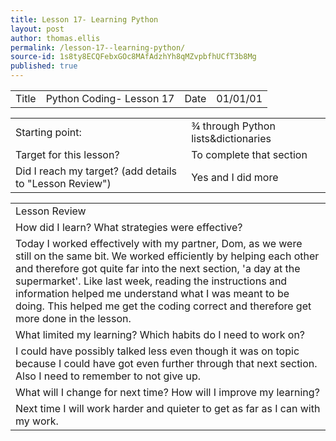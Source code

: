```yaml
---
title: Lesson 17- Learning Python
layout: post
author: thomas.ellis
permalink: /lesson-17--learning-python/
source-id: 1s8ty8ECQFebxGOc8MAfAdzhYh8qMZvpbfhUCfT3b8Mg
published: true
---
```

<table>
  <tr>
    <td>Title</td>
    <td>Python Coding- Lesson 17</td>
    <td>Date</td>
    <td>01/01/01</td>
  </tr>
</table>


<table>
  <tr>
    <td>Starting point:</td>
    <td>¾ through Python lists&dictionaries</td>
  </tr>
  <tr>
    <td>Target for this lesson?</td>
    <td>To complete that section</td>
  </tr>
  <tr>
    <td>Did I reach my target? 
(add details to "Lesson Review")</td>
    <td> Yes and I did more</td>
  </tr>
</table>


<table>
  <tr>
    <td>Lesson Review</td>
  </tr>
  <tr>
    <td>How did I learn? What strategies were effective? </td>
  </tr>
  <tr>
    <td>Today I worked effectively with my partner, Dom, as we were still on the same bit. We worked efficiently by helping each other and therefore got quite far into the next section, 'a day at the supermarket'. Like last week, reading the instructions and information helped me understand what I was meant to be doing. This helped me get the coding correct and therefore get more done in the lesson.</td>
  </tr>
  <tr>
    <td>What limited my learning? Which habits do I need to work on? </td>
  </tr>
  <tr>
    <td>I could have possibly talked less even though it was on topic because I could have got even further through that next section. Also I need to remember to not give up.</td>
  </tr>
  <tr>
    <td>What will I change for next time? How will I improve my learning?</td>
  </tr>
  <tr>
    <td>Next time I will work harder and quieter to get as far as I can with my work.</td>
  </tr>
</table>


